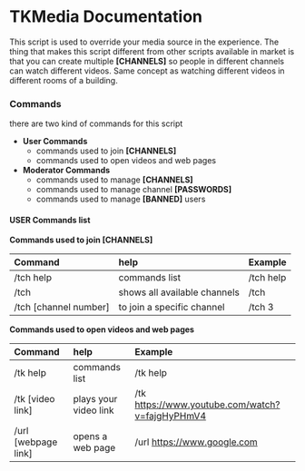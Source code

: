 # TKMedia Documentation
This script is used to override your media source in the experience. The thing that makes this script different from other scripts available in market is that you can create multiple __[CHANNELS]__ so people in different channels can watch different videos. Same concept as watching different videos in different rooms of a building.


### Commands
there are two kind of commands for this script

- __User Commands__
  - commands used to join __[CHANNELS]__
  - commands used to open videos and web pages
- __Moderator Commands__
  - commands used to manage __[CHANNELS]__
  - commands used to manage channel __[PASSWORDS]__
  - commands used to manage __[BANNED]__ users



#### USER Commands list
__Commands used to join [CHANNELS]__

Command      | help          | Example
:--- | :--- | :---
/tch help | commands list | /tch help
/tch | shows all available channels | /tch
/tch [channel number] | to join a specific channel  | /tch 3

__Commands used to open videos and web pages__

Command      | help          | Example
:--- | :--- | :---
/tk help | commands list | /tk help
/tk [video link] | plays your video link | /tk https://www.youtube.com/watch?v=fajgHyPHmV4
/url [webpage link] | opens a web page | /url https://www.google.com

